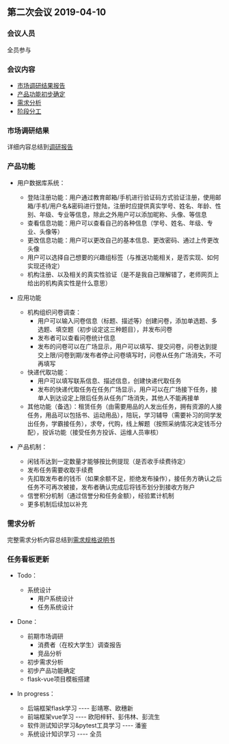 ## 第二次会议 2019-04-10

### 会议人员

全员参与

### 会议内容
- [市场调研结果报告](#市场调研结果)
- [产品功能初步确定](#产品功能)
- [需求分析](#需求分析)
- [阶段分工](#任务看板更新)

### 市场调研结果
详细内容总结到[调研报告](https://sysuswsad.github.io/mission_craft/Investigation.html)

### 产品功能

- 用户数据库系统：
  - 登陆注册功能：用户通过教育邮箱/手机进行验证码方式验证注册，使用邮箱/手机/用户名&密码进行登陆，注册时应提供真实学号、姓名、年龄、性别、年级、专业等信息，除此之外用户可以添加昵称、头像、等信息
  - 查看信息功能：用户可以查看自己的各种信息（学号、姓名、年级、专业、头像等）
  - 更改信息功能：用户可以更改自己的基本信息、更改密码、通过上传更改头像
  - 用户可以选择自己想要的兴趣组标签（与推送功能相关，是否实现、如何实现还待定）
  - 机构注册、以及相关的真实性验证（是不是我自己理解错了，老师网页上给出的机构真实性是什么意思）

- 应用功能
  - 机构组织问卷调查：
    - 用户可以输入问卷信息（标题、描述等）创建问卷，添加单选题、多选题、填空题（初步设定这三种题目），并发布问卷
    - 发布者可以查看问卷统计信息
    - 发布的问卷可以在广场显示，用户可以填写、提交问卷，问卷达到提交上限/问卷到期/发布者停止问卷填写时，问卷从任务广场消失，不可再填写
  - 快递代取功能：
    - 用户可以填写联系信息、描述信息，创建快递代取任务
    - 发布的快递代取任务在任务广场显示，用户可以在广场接下任务，接单人到达设定上限后任务从任务广场消失，其他人不能再接单
  - 其他功能（备选）：租赁任务（由需要用品的人发出任务，拥有资源的人接任务，用品可以包括书、运动用品），陪玩，学习辅导（需要补习的同学发出任务，学霸接任务），求夸，代购，线上解题（按照采纳情况决定钱币分配），投诉功能（接受任务方投诉、运维人员审核）

- 产品机制：
  - 闲钱币达到一定数量才能够按比例提现（是否收手续费待定）
  - 发布任务需要收取手续费
  - 先扣取发布者的钱币（如果余额不足，拒绝发布操作），接任务方确认之后任务不可再次被接，发布者确认完成后将钱币划分到接收方账户
  - 信誉积分机制（通过信誉分和任务金额），经验累计机制
  - 更多机制后续加以补充

### 需求分析

完整需求分析内容总结到[需求规格说明书]()

### 任务看板更新

- Todo：
  - 系统设计
     - 用户系统设计
     - 任务系统设计

- Done：
  - 前期市场调研
    - 消费者（在校大学生）调查报告
    - 竞品分析
  - 初步需求分析
  - 初步产品功能确定
  - flask-vue项目模板搭建

- In progress：
  - 后端框架flask学习 ---- 彭靖寒、欧穗新 
  - 前端框架vue学习 ---- 欧阳梓轩、彭伟林、彭流生
  - 软件测试知识学习&pytest工具学习 ---- 潘鉴
  - 系统设计知识学习 ---- 全员

